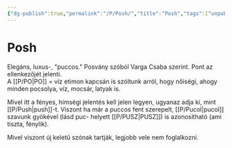 ```yaml
---
{"dg-publish":true,"permalink":"/P/Posh/","title":"Posh","tags":["unpublishit"],"created":"2023-11-21T09:38","updated":"2024-04-18T03:29"}
---
```



# Posh

Elegáns, luxus-, "puccos." Posvány szóból Varga Csaba szerint. Pont az ellenkezőjét jelenti.  
A [[P/PO\|PO]] = víz etimon kapcsán is szóltunk arról, hogy nőiségi, ahogy minden pocsolya, víz, mocsár, latyak is.   

Mivel itt a fényes, hímségi jelentés kell jelen legyen, ugyanaz adja ki, mint [[P/Push\|push]]-t. Viszont ha már a puccos fent szerepelt, [[P/Pucol\|pucol]] szavunk gyökével (lásd puc- helyett [[P/PUSZ\|PUSZ]]) is azonosítható (ami tiszta, fénylik).  

Mivel viszont új keletű szónak tartják, legjobb vele nem foglalkozni.  